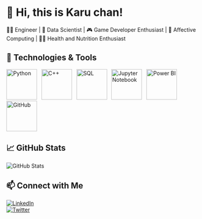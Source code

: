 # 👋 Hi, this is Karu chan!  
👨‍💻 Engineer | 🧠 Data Scientist | 🎮 Game Developer Enthusiast | 🔬 Affective Computing | 🏋️‍♀️ Health and Nutrition Enthusiast

## 🔧 Technologies & Tools  

<p align="Left">
  <img src="https://cdn.jsdelivr.net/gh/devicons/devicon/icons/python/python-original.svg" alt="Python" width="80">&nbsp;&nbsp;
  <img src="https://upload.wikimedia.org/wikipedia/commons/1/18/C_Programming_Language.svg" alt="C++" width="80">&nbsp;&nbsp;
  <img src="https://cdn.jsdelivr.net/gh/devicons/devicon/icons/mysql/mysql-original.svg" alt="SQL" width="80">&nbsp;&nbsp;
  <img src="https://upload.wikimedia.org/wikipedia/commons/3/38/Jupyter_logo.svg" alt="Jupyter Notebook" width="80">&nbsp;&nbsp;
  <img src="https://upload.wikimedia.org/wikipedia/commons/c/cf/New_Power_BI_Logo.svg" alt="Power BI" width="80">&nbsp;&nbsp;
  <img src="https://upload.wikimedia.org/wikipedia/commons/9/91/Octicons-mark-github.svg" alt="GitHub" width="80">
</p>

## 📈 GitHub Stats  
![GitHub Stats](https://github-readme-stats.vercel.app/api?username=khalilmosbah&show_icons=true&theme=radical)  

## 📫 Connect with Me  
[![LinkedIn](https://img.shields.io/badge/LinkedIn-Khalil%20Mosbah-blue?style=flat&logo=linkedin)](https://linkedin.com/in/yourprofile)  
[![Twitter](https://img.shields.io/badge/Twitter-@yourhandle-blue?style=flat&logo=twitter)](https://twitter.com/yourhandle)  
